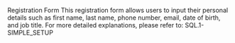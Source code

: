 Registration Form 
This registration form allows users to input their personal details such as first name, last name, phone number, email, date of birth, and job title. For more detailed explanations, please refer to: SQL.1-SIMPLE_SETUP
